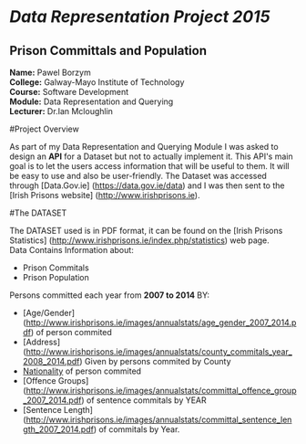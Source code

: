 # *Data Representation Project 2015*
## Prison Committals and Population


**Name:** Pawel Borzym </br>
**College:** Galway-Mayo Institute of Technology </br>
**Course:** Software Development </br>
**Module:** Data Representation and Querying </br>
**Lecturer:** Dr.Ian Mcloughlin </br>

#Project Overview

As part of my Data Representation and Querying Module I was asked to design an **API** for a Dataset but not to actually implement it. This API's main goal is to let the users access information that will be useful to them. It will be easy to use and also be user-friendly. The Dataset was accessed through [Data.Gov.ie] (https://data.gov.ie/data) and I was then sent to the [Irish Prisons website] (http://www.irishprisons.ie).

#The DATASET

The DATASET used is in PDF format, it can be found on the [Irish Prisons Statistics] (http://www.irishprisons.ie/index.php/statistics) web page.</br> 
Data Contains Information about:

  * Prison Commitals
  * Prison Population

Persons committed each year from **2007 to 2014** BY: 
* [Age/Gender] (http://www.irishprisons.ie/images/annualstats/age_gender_2007_2014.pdf) of person commited
* [Address] (http://www.irishprisons.ie/images/annualstats/county_commitals_year_2008_2014.pdf) Given by persons commited by County 
* [Nationality](http://www.irishprisons.ie/images/annualstats/nationality_commitals_year_2008_2014.pdf) of person commited
* [Offence Groups] (http://www.irishprisons.ie/images/annualstats/committal_offence_group_2007_2014.pdf) of sentence commitals by YEAR 
* [Sentence Length] (http://www.irishprisons.ie/images/annualstats/committal_sentence_length_2007_2014.pdf) of commitals by Year.


